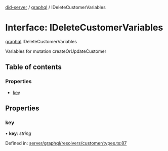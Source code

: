 [did-server](../README.md) / [graphql](../modules/graphql.md) / IDeleteCustomerVariables

# Interface: IDeleteCustomerVariables

[graphql](../modules/graphql.md).IDeleteCustomerVariables

Variables for mutation createOrUpdateCustomer

## Table of contents

### Properties

- [key](graphql.ideletecustomervariables.md#key)

## Properties

### key

• **key**: *string*

Defined in: [server/graphql/resolvers/customer/types.ts:87](https://github.com/Puzzlepart/did/blob/5da6768a/server/graphql/resolvers/customer/types.ts#L87)
